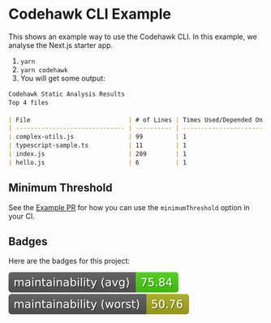 # Codehawk CLI Example

This shows an example way to use the Codehawk CLI. In this example, we analyse the Next.js starter app.

1. `yarn`
2. `yarn codehawk`
3. You will get some output:

```markdown
Codehawk Static Analysis Results
Top 4 files

| File                           | # of Lines | Times Used/Depended On | Maintainability (higher is better) |
| ------------------------------ | ---------- | ---------------------- | ---------------------------------- |
| complex-utils.js               | 99         | 1                      | 50.76 (Could be better)            |
| typescript-sample.ts           | 11         | 1                      | 70.73 OK                           |
| index.js                       | 209        | 1                      | 89.94 OK                           |
| hello.js                       | 6          | 1                      | 91.93 OK                           |

```

## Minimum Threshold

See the [Example PR](https://github.com/sgb-io/codehawk-cli-example/pull/7) for how you can use the `minimumThreshold` option in your CI.

## Badges

Here are the badges for this project:

![Average Maintainability](generated/avg-maintainability.svg)
![Worst Maintainability](generated/worst-maintainability.svg)